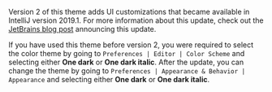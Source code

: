 Version 2 of this theme adds UI customizations that became available in IntelliJ version 2019.1. For more information about this update, check out the [JetBrains blog post][blog-post] announcing this update.

If you have used this theme before version 2, you were required to select the color theme by going to `Preferences | Editor | Color Scheme` and selecting either **One dark** or **One dark italic**. After the update, you can change the theme by going to `Preferences | Appearance & Behavior | Appearance` and selecting either **One dark** or **One dark italic**.

[blog-post]: https://blog.jetbrains.com/idea/2019/03/brighten-up-your-day-add-color-to-intellij-idea
